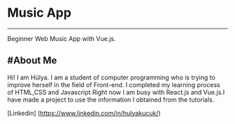 # Music App
--------------------
Beginner Web Music App with Vue.js.


#About Me
--------------------
Hi! I am Hülya. I am a student of computer programming who is trying to improve herself in the field of Front-end. I completed my learning process of HTML,CSS and Javascript.Right now I am busy with React.js and Vue.js.I have made a project to use the information I obtained from the tutorials.

[Linkedin] (https://www.linkedin.com/in/hulyakucuk/)

